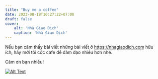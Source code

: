 ```yaml
---
title: "Buy me a coffee"
date: 2023-08-18T10:27:22+07:00
draft: false
cover:
    alt: 'Nhà Giao Dịch'
    caption: 'Nhà Giao Dịch'
---
```

Nếu bạn cảm thấy bài viết những bài viết ở https://nhagiaodich.com hữu ích, hãy mời tôi cốc cafe để đàm đạo nhiều hơn nhé. 

Cảm ơn bạn nhiều!

[![Alt Text](/img/buymeacoffee/buymeacoffee.png)](https://www.buymeacoffee.com/nhagiaodich)
